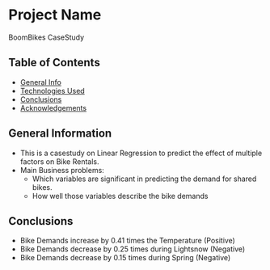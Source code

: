 # Project Name
BoomBikes CaseStudy

## Table of Contents
* [General Info](#general-information)
* [Technologies Used](#technologies-used)
* [Conclusions](#conclusions)
* [Acknowledgements](#acknowledgements)


## General Information
- This is a casestudy on Linear Regression to predict the effect of multiple factors on Bike Rentals.
- Main Business problems:
    - Which variables are significant in predicting the demand for shared bikes.
    - How well those variables describe the bike demands


## Conclusions
  - Bike Demands increase by 0.41 times the Temperature (Positive)
  - Bike Demands decrease by 0.25 times during Lightsnow (Negative)
  - Bike Demands decrease by 0.15 times during Spring (Negative)
